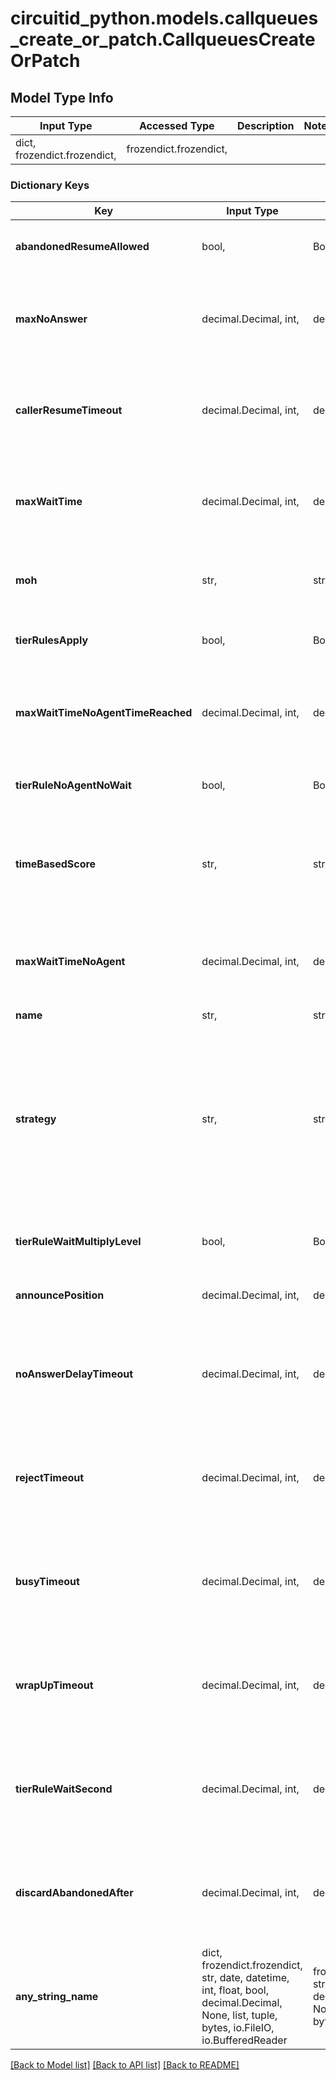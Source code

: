 # circuitid_python.models.callqueues_create_or_patch.CallqueuesCreateOrPatch

## Model Type Info
Input Type | Accessed Type | Description | Notes
------------ | ------------- | ------------- | -------------
dict, frozendict.frozendict,  | frozendict.frozendict,  |  | 

### Dictionary Keys
Key | Input Type | Accessed Type | Description | Notes
------------ | ------------- | ------------- | ------------- | -------------
**abandonedResumeAllowed** | bool,  | BoolClass,  |  | if omitted the server will use the default value of True
**maxNoAnswer** | decimal.Decimal, int,  | decimal.Decimal,  |  | if omitted the server will use the default value of 1000000value must be a 32 bit integer
**callerResumeTimeout** | decimal.Decimal, int,  | decimal.Decimal,  |  | if omitted the server will use the default value of 3600value must be a 32 bit integer
**maxWaitTime** | decimal.Decimal, int,  | decimal.Decimal,  |  | if omitted the server will use the default value of 300value must be a 32 bit integer
**moh** | str,  | str,  |  | if omitted the server will use the default value of "deafult"
**tierRulesApply** | bool,  | BoolClass,  |  | if omitted the server will use the default value of False
**maxWaitTimeNoAgentTimeReached** | decimal.Decimal, int,  | decimal.Decimal,  |  | if omitted the server will use the default value of 5value must be a 32 bit integer
**tierRuleNoAgentNoWait** | bool,  | BoolClass,  |  | if omitted the server will use the default value of True
**timeBasedScore** | str,  | str,  |  | must be one of ["queue", "system", ] if omitted the server will use the default value of "queue"
**maxWaitTimeNoAgent** | decimal.Decimal, int,  | decimal.Decimal,  |  | if omitted the server will use the default value of 300value must be a 32 bit integer
**name** | str,  | str,  |  | 
**strategy** | str,  | str,  |  | must be one of ["ring-all", "longest-idle-agent", "round-robin", "top-down", "agent-with-least-talk-time", "agent-with-fewest-calls", "sequentially-by-agent-order", "random", ] 
**tierRuleWaitMultiplyLevel** | bool,  | BoolClass,  |  | if omitted the server will use the default value of True
**announcePosition** | decimal.Decimal, int,  | decimal.Decimal,  |  | [optional] value must be a 32 bit integer
**noAnswerDelayTimeout** | decimal.Decimal, int,  | decimal.Decimal,  |  | [optional] if omitted the server will use the default value of 60value must be a 32 bit integer
**rejectTimeout** | decimal.Decimal, int,  | decimal.Decimal,  |  | [optional] if omitted the server will use the default value of 60value must be a 32 bit integer
**busyTimeout** | decimal.Decimal, int,  | decimal.Decimal,  |  | [optional] if omitted the server will use the default value of 60value must be a 32 bit integer
**wrapUpTimeout** | decimal.Decimal, int,  | decimal.Decimal,  |  | [optional] if omitted the server will use the default value of 10value must be a 32 bit integer
**tierRuleWaitSecond** | decimal.Decimal, int,  | decimal.Decimal,  |  | [optional] if omitted the server will use the default value of 300value must be a 32 bit integer
**discardAbandonedAfter** | decimal.Decimal, int,  | decimal.Decimal,  |  | [optional] if omitted the server will use the default value of 14400value must be a 32 bit integer
**any_string_name** | dict, frozendict.frozendict, str, date, datetime, int, float, bool, decimal.Decimal, None, list, tuple, bytes, io.FileIO, io.BufferedReader | frozendict.frozendict, str, BoolClass, decimal.Decimal, NoneClass, tuple, bytes, FileIO | any string name can be used but the value must be the correct type | [optional]

[[Back to Model list]](../../README.md#documentation-for-models) [[Back to API list]](../../README.md#documentation-for-api-endpoints) [[Back to README]](../../README.md)

